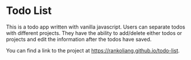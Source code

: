 # Todo List

This is a todo app written with vanilla javascript.
Users can separate todos with different projects.
They have the ability to add/delete either todos or projects
and edit the information after the todos have saved.

You can find a link to the project at https://rankoliang.github.io/todo-list.
